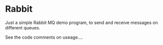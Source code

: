 Rabbit
======

Just a simple Rabbit MQ demo program, to send and receive messages on different queues.

See the code comments on useage....
